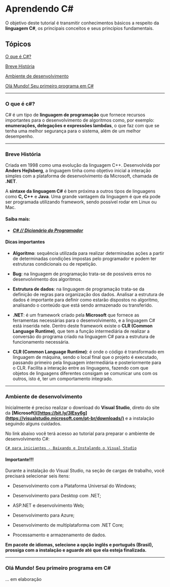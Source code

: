 # Aprendendo C#

O objetivo deste tutorial é transmitir conhecimentos básicos a respeito da **linguagem C#**, os principais conceitos e seus princípios fundamentais.

## Tópicos

[O que é C#?](#OqueeC)

[Breve História](#history)

[Ambiente de desenvolvimento](#prepdev)

[Olá Mundo! Seu primeiro programa em C#](#ola)

*******

### O que é c#? <div id='OqueeC#'/>
C# é um tipo de **linguagem de programação** que fornece recursos importantes para o desenvolvimento de algoritmos como, por exemplo: **enumerações, delegações e expressões lambdas**, o que faz com que se tenha uma melhor segurança para o sistema, além de um melhor desempenho.

*******

### Breve História <div id='history'/>

Criada em 1998 como uma evolução da linguagem C++.
Desenvolvida por **Anders Hejlsberg**, a linguagem tinha como objetivo inicial a
interação simples com a plataforma de desenvolvimento da
Microsoft, chamada de **.NET**.

A **sintaxe da linguagem C#** é bem próxima a outros tipos de linguagens como **C, C++** e **Java**. Uma grande vantagem da linguagem é que ela pode ser programada utilizando framework,
sendo possível rodar em Linux ou Mac.

#### Saiba mais:
* **[*C# // Dicionário do Programador*](https://www.youtube.com/watch?v=NXVQasys0B8)**


#### Dicas importantes

* **Algoritmo**: sequência utilizada para realizar determinadas ações a partir de determinadas condições impostas pelo programador e podem ter estruturas condicionais ou de repetição.

* **Bug**: na linguagem de programação trata-se de possíveis erros no desenvolvimento dos algoritmos.

* **Estrutura de dados**: na linguagem de programação trata-se da definição de regras para organização dos dados. Analisar a estrutura de dados é importante para definir como estarão dispostos no algoritmo, analisando o conteúdo que está sendo armazenado ou transferido.

* **.NET**: é um framework criado pela **Microsoft** que fornece as ferramentas
necessárias para o desenvolvimento, e a linguagem C# está inserida nele.
Dentro deste framework existe o **CLR (Common Language Runtime)**, que tem a função intermediária de realizar a conversão do programa criado na linguagem C# para a estrutura de funcionamento necessária.

* **CLR (Common Language Runtime)**: é onde o código é transformado em linguagem de máquina, sendo o local final que o projeto é executado, passando primeiro pela linguagem intermediária e posteriormente para o CLR. Facilita a interação entre as linguagens, fazendo com que objetos de linguagens diferentes consigam se comunicar uns com os outros, isto é, ter um comportamento integrado.

*******

### Ambiente de desenvolvimento<div id='prepdev'/>

Inicialmente é preciso realizar o download do **Visual Studio**, direto do site da **[Microsoft]([https://bit.ly/3lEsy6g](https://visualstudio.microsoft.com/pt-br/downloads/)** e a instalação seguindo alguns cuidados.

No link abaixo você terá acesso ao tutorial para preparar o ambiente de desenvolvimento C#:

[`C# para iniciantes - Baixando e Instalando o Visual Studio`](https://bit.ly/3FSEPL2)



#### Importante!!!

Durante a instalação do Visual Studio, na seção de cargas de trabalho, você precisará
selecionar seis itens:

* Desenvolvimento com a Plataforma Universal do Windows;

* Desenvolvimento para Desktop com .NET;

* ASP.NET e desenvolvimento Web;

* Desenvolvimento para Azure;

* Desenvolvimento de multiplataforma com .NET Core;

* Processamento e armazenamento de dados.

**Em pacote de idiomas, selecione a opção inglês e português
(Brasil), prossiga com a instalação e aguarde até que ela esteja finalizada.**

*******

### Olá Mundo! Seu primeiro programa em C#<div id='ola'/>
... em elaboração
